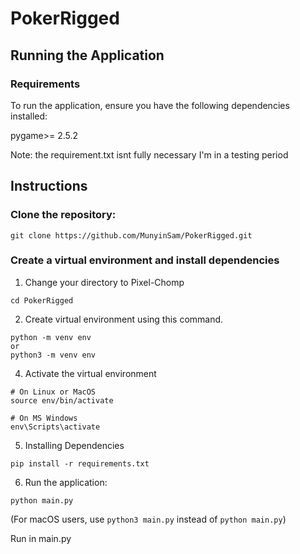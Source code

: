 # PokerRigged
## Running the Application

### Requirements

To run the application, ensure you have the following dependencies installed:

pygame>= 2.5.2

Note: the requirement.txt isnt fully necessary I'm in a testing period

## Instructions

### Clone the repository:

```
git clone https://github.com/MunyinSam/PokerRigged.git
```

### Create a virtual environment and install dependencies

1. Change your directory to Pixel-Chomp
```
cd PokerRigged
```
2. Create virtual environment using this command.
```
python -m venv env
or
python3 -m venv env
```

4. Activate the virtual environment
```
# On Linux or MacOS
source env/bin/activate

# On MS Windows
env\Scripts\activate
```

5. Installing Dependencies
```
pip install -r requirements.txt
```

6. Run the application:

```
python main.py
```

(For macOS users, use `python3 main.py` instead of `python main.py`)


Run in main.py
